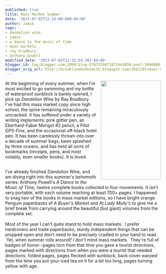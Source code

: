 ```yaml
---
published: true
title: Mass Market Summer
date: '2013-07-02T12:32:00.000-04:00'
author: Jamie
tags:
- dandelion wine
- jamie
- a dance to the music of time
- mass markets
- ray bradbury
- anthony powell
modified_date: '2013-07-02T12:32:54.381-04:00'
blogger_id: tag:blogger.com,1999:blog-5767374071871443859.post-3990880134103884628
blogger_orig_url: http://brooklinebooksmith.blogspot.com/2013/07/mass-market-summer.html
---
```


<a href="http://images.indiebound.com/531/277/9780553277531.jpg" imageanchor="1" style="clear: right; float: right; margin-bottom: 1em; margin-left: 1em;"><img border="0" height="320" src="http://images.indiebound.com/531/277/9780553277531.jpg" width="194" /></a>At the beginning of every summer, when I'm most excited to go swimming and my bottle of waterproof sunblock is barely opened, I pick up&nbsp;<i>Dandelion Wine</i>&nbsp;by Ray Bradbury. I've had this mass market copy since high school, the spine remaining miraculously uncracked. It has suffered under a variety of writing implements: pink glitter pen, an Eberhard-Faber Mongol #2 pencil, a Pilot GPS-Fine, and the occasional off-black hotel pen. It has been carelessly thrown into over a decade of summer bags, been splashed by three oceans, and has held all sorts of bookmarks (receipts, pens, and most notably, even smaller books). It is loved.<br /><div><br />I've already finished <i>Dandelion Wine,</i>&nbsp;and am diving right into this summer's behemoth series:&nbsp;Anthony Powell's&nbsp;<i>A Dance to the Music of Time,</i>&nbsp;twelve complete books collected in four movements. It isn't very portable, with each volume reaching at least 700+ pages. I happened to snag two of the books in mass market editions, so I have bright orange Penguin paperbacks of&nbsp;<i>A Buyer's Market&nbsp;</i>and&nbsp;<i>At Lady Molly's&nbsp;</i>to give me a brief break from carrying around the beautiful (but giant) volumes from the complete set. <br /><br /></div><div>Most of the year I can't quite stand to hold mass markets. &nbsp;I prefer hardcovers and trade paperbacks, sturdy independent things that can be propped open and don't need to be precisely cradled in your hand to read. &nbsp;Yet, when summer rolls around? I don't mind mass markets. &nbsp;They're full of badges of honor--pages torn from that time you gave a tourist directions, pages marked with directions from when you were a tourist that needed directions, folded pages, pages flecked with sunblock, back cover warped from the time you put your iced tea on it for a bit too long, pages turning yellow with age.</div>